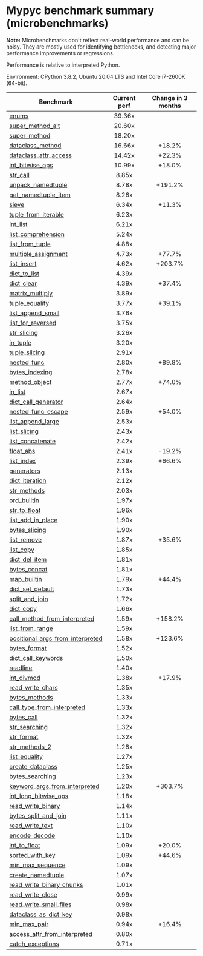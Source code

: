 # Mypyc benchmark summary (microbenchmarks)

**Note:** Microbenchmarks don't reflect real-world performance and can be noisy.
           They are mostly used for identifying bottlenecks, and detecting major performance
           improvements or regressions.

Performance is relative to interpreted Python.

Environment: CPython 3.8.2, Ubuntu 20.04 LTS and Intel Core i7-2600K (64-bit).

| Benchmark | Current perf | Change in 3 months |
| --- | :---: | :---: |
| [enums](benchmarks/enums.md) | 39.36x |  |
| [super_method_alt](benchmarks/super_method_alt.md) | 20.60x |  |
| [super_method](benchmarks/super_method.md) | 18.20x |  |
| [dataclass_method](benchmarks/dataclass_method.md) | 16.66x | +18.2% |
| [dataclass_attr_access](benchmarks/dataclass_attr_access.md) | 14.42x | +22.3% |
| [int_bitwise_ops](benchmarks/int_bitwise_ops.md) | 10.99x | +18.0% |
| [str_call](benchmarks/str_call.md) | 8.85x |  |
| [unpack_namedtuple](benchmarks/unpack_namedtuple.md) | 8.78x | +191.2% |
| [get_namedtuple_item](benchmarks/get_namedtuple_item.md) | 8.26x |  |
| [sieve](benchmarks/sieve.md) | 6.34x | +11.3% |
| [tuple_from_iterable](benchmarks/tuple_from_iterable.md) | 6.23x |  |
| [int_list](benchmarks/int_list.md) | 6.21x |  |
| [list_comprehension](benchmarks/list_comprehension.md) | 5.24x |  |
| [list_from_tuple](benchmarks/list_from_tuple.md) | 4.88x |  |
| [multiple_assignment](benchmarks/multiple_assignment.md) | 4.73x | +77.7% |
| [list_insert](benchmarks/list_insert.md) | 4.62x | +203.7% |
| [dict_to_list](benchmarks/dict_to_list.md) | 4.39x |  |
| [dict_clear](benchmarks/dict_clear.md) | 4.39x | +37.4% |
| [matrix_multiply](benchmarks/matrix_multiply.md) | 3.89x |  |
| [tuple_equality](benchmarks/tuple_equality.md) | 3.77x | +39.1% |
| [list_append_small](benchmarks/list_append_small.md) | 3.76x |  |
| [list_for_reversed](benchmarks/list_for_reversed.md) | 3.75x |  |
| [str_slicing](benchmarks/str_slicing.md) | 3.26x |  |
| [in_tuple](benchmarks/in_tuple.md) | 3.20x |  |
| [tuple_slicing](benchmarks/tuple_slicing.md) | 2.91x |  |
| [nested_func](benchmarks/nested_func.md) | 2.80x | +89.8% |
| [bytes_indexing](benchmarks/bytes_indexing.md) | 2.78x |  |
| [method_object](benchmarks/method_object.md) | 2.77x | +74.0% |
| [in_list](benchmarks/in_list.md) | 2.67x |  |
| [dict_call_generator](benchmarks/dict_call_generator.md) | 2.64x |  |
| [nested_func_escape](benchmarks/nested_func_escape.md) | 2.59x | +54.0% |
| [list_append_large](benchmarks/list_append_large.md) | 2.53x |  |
| [list_slicing](benchmarks/list_slicing.md) | 2.43x |  |
| [list_concatenate](benchmarks/list_concatenate.md) | 2.42x |  |
| [float_abs](benchmarks/float_abs.md) | 2.41x | -19.2% |
| [list_index](benchmarks/list_index.md) | 2.39x | +66.6% |
| [generators](benchmarks/generators.md) | 2.13x |  |
| [dict_iteration](benchmarks/dict_iteration.md) | 2.12x |  |
| [str_methods](benchmarks/str_methods.md) | 2.03x |  |
| [ord_builtin](benchmarks/ord_builtin.md) | 1.97x |  |
| [str_to_float](benchmarks/str_to_float.md) | 1.96x |  |
| [list_add_in_place](benchmarks/list_add_in_place.md) | 1.90x |  |
| [bytes_slicing](benchmarks/bytes_slicing.md) | 1.90x |  |
| [list_remove](benchmarks/list_remove.md) | 1.87x | +35.6% |
| [list_copy](benchmarks/list_copy.md) | 1.85x |  |
| [dict_del_item](benchmarks/dict_del_item.md) | 1.81x |  |
| [bytes_concat](benchmarks/bytes_concat.md) | 1.81x |  |
| [map_builtin](benchmarks/map_builtin.md) | 1.79x | +44.4% |
| [dict_set_default](benchmarks/dict_set_default.md) | 1.73x |  |
| [split_and_join](benchmarks/split_and_join.md) | 1.72x |  |
| [dict_copy](benchmarks/dict_copy.md) | 1.66x |  |
| [call_method_from_interpreted](benchmarks/call_method_from_interpreted.md) | 1.59x | +158.2% |
| [list_from_range](benchmarks/list_from_range.md) | 1.59x |  |
| [positional_args_from_interpreted](benchmarks/positional_args_from_interpreted.md) | 1.58x | +123.6% |
| [bytes_format](benchmarks/bytes_format.md) | 1.52x |  |
| [dict_call_keywords](benchmarks/dict_call_keywords.md) | 1.50x |  |
| [readline](benchmarks/readline.md) | 1.40x |  |
| [int_divmod](benchmarks/int_divmod.md) | 1.38x | +17.9% |
| [read_write_chars](benchmarks/read_write_chars.md) | 1.35x |  |
| [bytes_methods](benchmarks/bytes_methods.md) | 1.33x |  |
| [call_type_from_interpreted](benchmarks/call_type_from_interpreted.md) | 1.33x |  |
| [bytes_call](benchmarks/bytes_call.md) | 1.32x |  |
| [str_searching](benchmarks/str_searching.md) | 1.32x |  |
| [str_format](benchmarks/str_format.md) | 1.32x |  |
| [str_methods_2](benchmarks/str_methods_2.md) | 1.28x |  |
| [list_equality](benchmarks/list_equality.md) | 1.27x |  |
| [create_dataclass](benchmarks/create_dataclass.md) | 1.25x |  |
| [bytes_searching](benchmarks/bytes_searching.md) | 1.23x |  |
| [keyword_args_from_interpreted](benchmarks/keyword_args_from_interpreted.md) | 1.20x | +303.7% |
| [int_long_bitwise_ops](benchmarks/int_long_bitwise_ops.md) | 1.18x |  |
| [read_write_binary](benchmarks/read_write_binary.md) | 1.14x |  |
| [bytes_split_and_join](benchmarks/bytes_split_and_join.md) | 1.11x |  |
| [read_write_text](benchmarks/read_write_text.md) | 1.10x |  |
| [encode_decode](benchmarks/encode_decode.md) | 1.10x |  |
| [int_to_float](benchmarks/int_to_float.md) | 1.09x | +20.0% |
| [sorted_with_key](benchmarks/sorted_with_key.md) | 1.09x | +44.6% |
| [min_max_sequence](benchmarks/min_max_sequence.md) | 1.09x |  |
| [create_namedtuple](benchmarks/create_namedtuple.md) | 1.07x |  |
| [read_write_binary_chunks](benchmarks/read_write_binary_chunks.md) | 1.01x |  |
| [read_write_close](benchmarks/read_write_close.md) | 0.99x |  |
| [read_write_small_files](benchmarks/read_write_small_files.md) | 0.98x |  |
| [dataclass_as_dict_key](benchmarks/dataclass_as_dict_key.md) | 0.98x |  |
| [min_max_pair](benchmarks/min_max_pair.md) | 0.94x | +16.4% |
| [access_attr_from_interpreted](benchmarks/access_attr_from_interpreted.md) | 0.80x |  |
| [catch_exceptions](benchmarks/catch_exceptions.md) | 0.71x |  |
